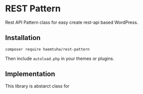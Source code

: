 # REST Pattern
Rest API Pattern class for easy create rest-api based WordPress.

## Installation

```
composer require haemtuha/rest-pattern
```

Then include `autoload.php` in your themes or plugins.

## Implementation

This library is abstarct class for 